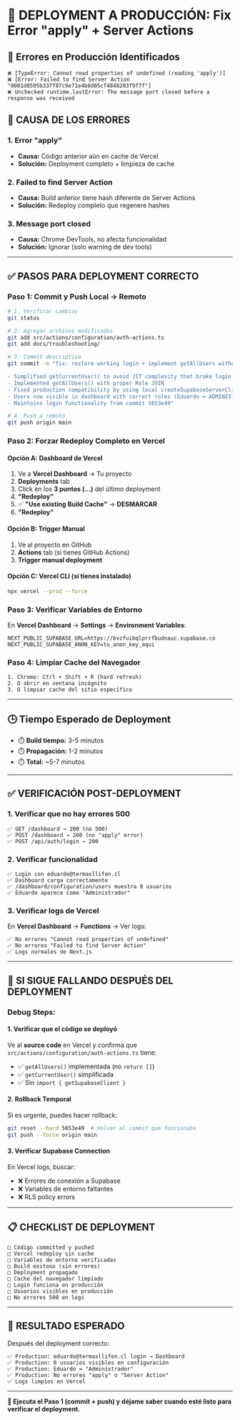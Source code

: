 # 🚀 DEPLOYMENT A PRODUCCIÓN: Fix Error "apply" + Server Actions

## 🚨 **Errores en Producción Identificados**

```
❌ [TypeError: Cannot read properties of undefined (reading 'apply')]
❌ [Error: Failed to find Server Action "0001d8595b337f87c9e71e4b0d05cf4848203f9f7f"]
❌ Unchecked runtime.lastError: The message port closed before a response was received
```

## 🎯 **CAUSA DE LOS ERRORES**

### 1. **Error "apply"**
- **Causa:** Código anterior aún en cache de Vercel
- **Solución:** Deployment completo + limpieza de cache

### 2. **Failed to find Server Action**
- **Causa:** Build anterior tiene hash diferente de Server Actions
- **Solución:** Redeploy completo que regenere hashes

### 3. **Message port closed**
- **Causa:** Chrome DevTools, no afecta funcionalidad
- **Solución:** Ignorar (solo warning de dev tools)

---

## ✅ **PASOS PARA DEPLOYMENT CORRECTO**

### Paso 1: **Commit y Push Local → Remoto**
```bash
# 1. Verificar cambios
git status

# 2. Agregar archivos modificados
git add src/actions/configuration/auth-actions.ts
git add docs/troubleshooting/

# 3. Commit descriptivo
git commit -m "fix: restore working login + implement getAllUsers without breaking auth

- Simplified getCurrentUser() to avoid JIT complexity that broke login
- Implemented getAllUsers() with proper Role JOIN  
- Fixed production compatibility by using local createSupabaseServerClient
- Users now visible in dashboard with correct roles (Eduardo = ADMINISTRADOR)
- Maintains login functionality from commit 5653e49"

# 4. Push a remoto
git push origin main
```

### Paso 2: **Forzar Redeploy Completo en Vercel**

#### Opción A: **Dashboard de Vercel**
1. Ve a **Vercel Dashboard** → Tu proyecto
2. **Deployments** tab
3. Click en los **3 puntos (...)** del último deployment
4. **"Redeploy"**
5. ✅ **"Use existing Build Cache"** → **DESMARCAR**
6. **"Redeploy"**

#### Opción B: **Trigger Manual**
1. Ve al proyecto en GitHub
2. **Actions** tab (si tienes GitHub Actions)
3. **Trigger manual deployment**

#### Opción C: **Vercel CLI** (si tienes instalado)
```bash
npx vercel --prod --force
```

### Paso 3: **Verificar Variables de Entorno**
En **Vercel Dashboard** → **Settings** → **Environment Variables**:

```env
NEXT_PUBLIC_SUPABASE_URL=https://bvzfuibqlprrfbudnauc.supabase.co
NEXT_PUBLIC_SUPABASE_ANON_KEY=tu_anon_key_aqui
```

### Paso 4: **Limpiar Cache del Navegador**
```
1. Chrome: Ctrl + Shift + R (hard refresh)
2. O abrir en ventana incógnito
3. O limpiar cache del sitio específico
```

---

## 🕒 **Tiempo Esperado de Deployment**

- ⏱️ **Build tiempo:** 3-5 minutos
- ⏱️ **Propagación:** 1-2 minutos  
- ⏱️ **Total:** ~5-7 minutos

---

## ✅ **VERIFICACIÓN POST-DEPLOYMENT**

### 1. **Verificar que no hay errores 500**
```
✅ GET /dashboard → 200 (no 500)
✅ POST /dashboard → 200 (no "apply" error) 
✅ POST /api/auth/login → 200
```

### 2. **Verificar funcionalidad**
```
✅ Login con eduardo@termasllifen.cl
✅ Dashboard carga correctamente
✅ /dashboard/configuration/users muestra 8 usuarios
✅ Eduardo aparece como "Administrador"
```

### 3. **Verificar logs de Vercel**
En **Vercel Dashboard** → **Functions** → Ver logs:
```
✅ No errores "Cannot read properties of undefined"
✅ No errores "Failed to find Server Action"
✅ Logs normales de Next.js
```

---

## 🚨 **SI SIGUE FALLANDO DESPUÉS DEL DEPLOYMENT**

### Debug Steps:

#### 1. **Verificar que el código se deployó**
Ve al **source code** en Vercel y confirma que `src/actions/configuration/auth-actions.ts` tiene:
- ✅ `getAllUsers()` implementada (no `return []`)
- ✅ `getCurrentUser()` simplificada
- ✅ Sin `import { getSupabaseClient }` 

#### 2. **Rollback Temporal**
Si es urgente, puedes hacer rollback:
```bash
git reset --hard 5653e49  # Volver al commit que funcionaba
git push --force origin main
```

#### 3. **Verificar Supabase Connection**
En Vercel logs, buscar:
- ❌ Errores de conexión a Supabase
- ❌ Variables de entorno faltantes
- ❌ RLS policy errors

---

## 📋 **CHECKLIST DE DEPLOYMENT**

```
□ Código committed y pushed
□ Vercel redeploy sin cache
□ Variables de entorno verificadas  
□ Build exitoso (sin errores)
□ Deployment propagado
□ Cache del navegador limpiado
□ Login funciona en producción
□ Usuarios visibles en producción
□ No errores 500 en logs
```

---

## 🎯 **RESULTADO ESPERADO**

Después del deployment correcto:

```
✅ Production: eduardo@termasllifen.cl login → Dashboard
✅ Production: 8 usuarios visibles en configuración
✅ Production: Eduardo = "Administrador" 
✅ Production: No errores "apply" o "Server Action"
✅ Logs limpios en Vercel
```

---

**🚀 Ejecuta el Paso 1 (commit + push) y déjame saber cuando esté listo para verificar el deployment.**